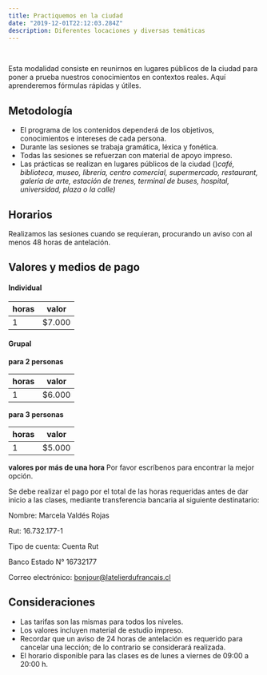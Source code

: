 ```yaml
---
title: Practiquemos en la ciudad
date: "2019-12-01T22:12:03.284Z"
description: Diferentes locaciones y diversas temáticas
---
```


<br />

Esta modalidad consiste en reunirnos en lugares públicos de la ciudad para poner a prueba
nuestros conocimientos en contextos reales. Aquí aprenderemos fórmulas rápidas y útiles.

## Metodología

- El programa de los contenidos dependerá de los objetivos, conocimientos e intereses de cada persona.
- Durante las sesiones se trabaja gramática, léxica y fonética.
- Todas las sesiones se refuerzan con material de apoyo impreso.
- Las prácticas se realizan en lugares públicos de la ciudad ()*café, biblioteca, museo, librería, centro comercial, supermercado, restaurant, galería de arte, estación de trenes, terminal de buses, hospital, universidad, plaza o la calle)*

## Horarios

Realizamos las sesiones cuando se requieran, procurando un aviso con al menos 48 horas de antelación.

## Valores y medios de pago

#### Individual

|horas|valor|
|---|---|
|1 | $7.000 |

#### Grupal

**para 2 personas**

| horas | valor |
| ------ | ------ |
| 1 | $6.000 |

**para 3 personas**

| horas | valor |
| ------ | ------ |
| 1 | $5.000 |

**valores por más de una hora**
Por favor escríbenos para encontrar la mejor opción.

Se debe realizar el pago por el total de las horas requeridas antes de dar inicio a las clases, mediante transferencia bancaria al siguiente destinatario:

Nombre: Marcela Valdés Rojas

Rut: 16.732.177-1

Tipo de cuenta: Cuenta Rut

Banco Estado N° 16732177

Correo electrónico: bonjour@latelierdufrancais.cl

## Consideraciones

- Las tarifas son las mismas para todos los niveles.
- Los valores incluyen material de estudio impreso.
- Recordar que un aviso de 24 horas de antelación es requerido para cancelar una lección; de lo contrario se considerará realizada.
- El horario disponible para las clases es de lunes a viernes de 09:00 a 20:00 h.
